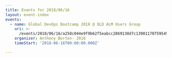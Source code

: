 ```yaml
---
title: Events for 2018/06/16
layout: event-index
events:
  - name: Global DevOps Bootcamp 2018 @ QLD ALM Users Group
    uri: >-
      /events/2018/06/16/a258c044e9f9b62f5eabcc2869138d7c13901170759549db96ea89ac1a7b24fc
    organizer: Anthony Borton- 2018
    timeStart: '2018-06-16T00:00:00.000Z'

---
```

